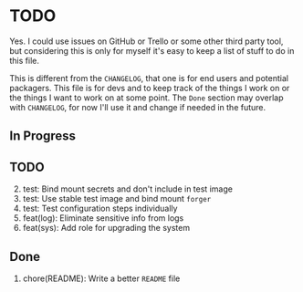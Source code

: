 # TODO

Yes. I could use issues on GitHub or Trello or some other third party tool, but
considering this is only for myself it's easy to keep a list of stuff to do in
this file.

This is different from the `CHANGELOG`, that one is for end users and potential
packagers. This file is for devs and to keep track of the things I work on or
the things I want to work on at some point. The `Done` section may overlap with
`CHANGELOG`, for now I'll use it and change if needed in the future.

## In Progress

## TODO

2. test: Bind mount secrets and don't include in test image
3. test: Use stable test image and bind mount `forger`
4. test: Test configuration steps individually
5. feat(log): Eliminate sensitive info from logs
6. feat(sys): Add role for upgrading the system

## Done

1. chore(README): Write a better `README` file
